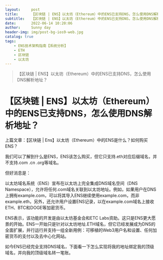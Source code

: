 ```yaml
---
layout:     post
title:      【区块链 | ENS】以太坊（Ethereum）中的ENS已支持DNS，怎么使用DNS解析地址？
subtitle:   【区块链 | ENS】以太坊（Ethereum）中的ENS已支持DNS，怎么使用DNS解析地址？
date:       2022-06-14 10:20:06
author:     Sunny day
header-img: img/post-bg-ios9-web.jpg
catalog: true
tags:
    - ENS技术架构指南【系统分析】
    - ETH
    - 区块链
    - 以太坊
---
```


>【区块链 | ENS】以太坊（Ethereum）中的ENS已支持DNS，怎么使用DNS解析地址？

# 【区块链 | ENS】以太坊（Ethereum）中的ENS已支持DNS，怎么使用DNS解析地址？

上篇文章：【区块链 | Ens】以太坊（Ethereum）中的ENS是什么？如何购买ENS？

我们可以了解到什么是ENS，ENS该怎么购买，但它只支持.eth对应后缀域名，并不支持.com .cn .org等域名。

但好消息是：

以太坊域名系统（ENS）宣布在以太坊上完全集成DNS域名空间（DNS Namespace），允许将任何.com域名关联到以太坊地址。例如，如果用户在DNS上拥有example.com，可以将其导入ENS继续使用example.com，而非example.eth，另外，还允许用户设置ENS记录，以在example.com域名上接收ETH、BTC和DOGE等加密货币。

ENS表示，该功能的开发是由以太坊基金会和ETC Labs资助。这只是ENS更大愿景的开始。ENS一开始只是针对以太坊地址.ETH域名，但它已经发展成为DNS的全面扩展，并行运行并支持一组全新用例：可移植的Web3用户名和设置、任何加密货币的支付以及去中心化网站。

如今ENS已经完全支持DNS域名，下面看一下怎么实现将我的地址绑定我的顶级域名，并向我的顶级域名转一笔账。

[](https://blog.csdn.net/qq_28505809/article/details/125220654 "【区块链 | Ens】以太坊（Ethereum）中的ENS是什么？如何购买ENS？_区块链开发工程师的博客-CSDN博客")


